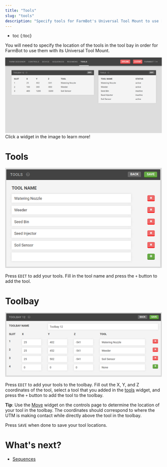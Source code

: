 ```yaml
---
title: "Tools"
slug: "tools"
description: "Specify tools for FarmBot's Universal Tool Mount to use [my.farmbot.io/app/tools](http://my.farmbot.io/app/tools)"
---
```


* toc
{:toc}

You will need to specify the location of the tools in the tool bay in order for FarmBot to use them with its Universal Tool Mount.

<div class="nav-image">
  <img class="nav-image" src="_images/Tools.png" alt="Tools" />
  <a href="https://software.farmbot.io/docs/tools#toolbay" style="top: 16.56%; left: 3.9%; width: 52.77%; height: 33.38%;"></a>
  <a href="https://software.farmbot.io/docs/tools#tools" style="top: 16.7%; left: 59.4%; width: 37%; height: 43.5%;"></a>
</div>
<figcaption class="caption">Click a widget in the image to learn more!</figcaption>

# Tools

![tools.png](_images/tools.png)

Press `EDIT` to add your tools. Fill in the tool name and press the `+` button to add the tool.

# Toolbay

![toolbay.png](_images/toolbay.png)

Press `EDIT` to add your tools to the toolbay. Fill out the X, Y, and Z coordinates of the tool, select a tool that you added in the [tools](#tools) widget, and press the `+` button to add the tool to the toolbay.

__Tip__: Use the [Move](controls.md#move) widget on the controls page to determine the location of your tool in the toolbay. The coordinates should correspond to where the UTM is making contact while directly above the tool in the toolbay.

Press `SAVE` when done to save your tool locations.

# What's next?

 * [Sequences](sequences.md)
